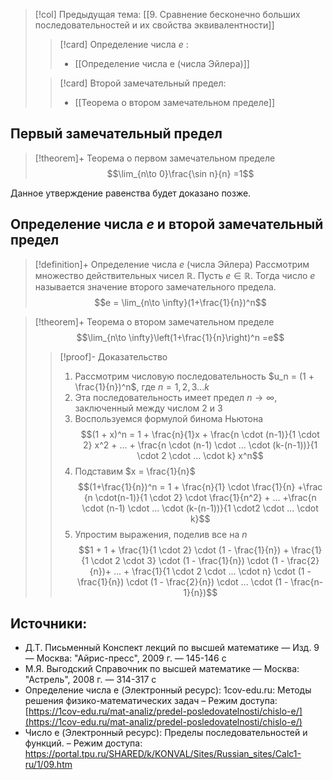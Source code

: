 > [!col] Предыдущая тема: [[9. Сравнение бесконечно больших последовательностей и их свойства эквивалентности]]
>> [!card] Определение числа $e$ :
>> * [[Определение числа e (числа Эйлера)]]
>
>> [!card] Второй замечательный предел:
>> * [[Теорема о втором замечательном пределе]]
## Первый замечательный предел
> [!theorem]+ Теорема о первом замечательном пределе
> $$\lim_{n\to 0}\frac{\sin n}{n} =1$$

Данное утверждение равенства будет доказано позже. 
## Определение числа $e$ и второй замечательный предел 
> [!definition]+ Определение числа $e$ (числа Эйлера)
> Рассмотрим множество действительных чисел $\mathbb R$. Пусть $e \in \mathbb R$. Тогда число $e$ называется значение второго замечательного предела.
> $$e = \lim_{n\to \infty}(1+\frac{1}{n})^n$$

> [!theorem]+ Теорема о втором замечательном пределе
> $$\lim_{n\to \infty}\left(1+\frac{1}{n}\right)^n =e$$
> > [!proof]- Доказательство
> > 1. Рассмотрим числовую последовательность $u_n = (1 + \frac{1}{n})^n$, где $n=1,2,3...k$
> > 2. Эта последовательность имеет предел $n \to \infty$, заключенный между числом $2$ и $3$
> > 3. Воспользуемся формулой бинома Ньютона 
> > 	$$(1 + x)^n = 1 + \frac{n}{1}x + \frac{n \cdot (n-1)}{1 \cdot 2} x^2 + ... + \frac{n \cdot (n-1) \cdot ... \cdot (k-(n-1))}{1 \cdot 2 \cdot ... \cdot k} x^n$$
> > 4. Подставим $x = \frac{1}{n}$
> > 	$$(1+\frac{1}{n})^n = 1 + \frac{n}{1} \cdot \frac{1}{n} +\frac {n \cdot(n-1)}{1 \cdot 2} \cdot \frac{1}{n^2} + ... +\frac{n \cdot (n-1) \cdot ... \cdot (k-(n-1))}{1 \cdot2 \cdot ... \cdot k}$$
> > 5. Упростим выражения, поделив все на $n$
> > 	$$1 + 1 + \frac{1}{1 \cdot 2} \cdot (1 - \frac{1}{n}) + \frac{1}{1 \cdot 2 \cdot 3} \cdot (1 - \frac{1}{n}) \cdot (1 - \frac{2}{n})+ ... + \frac{1}{1 \cdot 2 \cdot ... \cdot n} \cdot (1 - \frac{1}{n}) \cdot (1 - \frac{2}{n}) \cdot ... \cdot (1 - \frac{n-1}{n})$$
>  

## Источники:
* Д.Т. Письменный Конспект лекций по высшей математике _—_ Изд. 9 — Москва: "Айрис-пресс", 2009 г. — 145-146 с
* М.Я. Выгодский Справочник по высшей математике — Москва: "Астрель", 2008 г. — 314-317 с
* Определение числа e (Электронный ресурс): 1cov-edu.ru: Методы решения физико-математических задач – Режим доступа: [https://1cov-edu.ru/mat-analiz/predel-posledovatelnosti/chislo-e/](https://1cov-edu.ru/mat-analiz/predel-posledovatelnosti/chislo-e/)
* Число e (Электронный ресурс): Пределы последовательностей и функций. – Режим доступа: https://portal.tpu.ru/SHARED/k/KONVAL/Sites/Russian_sites/Calc1-ru/1/09.htm